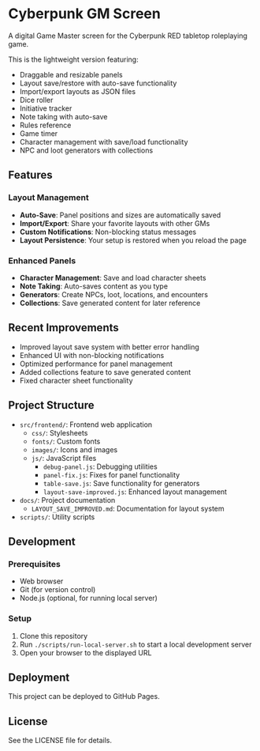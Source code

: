 # Cyberpunk GM Screen

A digital Game Master screen for the Cyberpunk RED tabletop roleplaying game.

This is the lightweight version featuring:
- Draggable and resizable panels
- Layout save/restore with auto-save functionality
- Import/export layouts as JSON files
- Dice roller
- Initiative tracker
- Note taking with auto-save
- Rules reference
- Game timer
- Character management with save/load functionality
- NPC and loot generators with collections

## Features

### Layout Management
- **Auto-Save**: Panel positions and sizes are automatically saved
- **Import/Export**: Share your favorite layouts with other GMs
- **Custom Notifications**: Non-blocking status messages
- **Layout Persistence**: Your setup is restored when you reload the page

### Enhanced Panels
- **Character Management**: Save and load character sheets
- **Note Taking**: Auto-saves content as you type
- **Generators**: Create NPCs, loot, locations, and encounters
- **Collections**: Save generated content for later reference

## Recent Improvements
- Improved layout save system with better error handling
- Enhanced UI with non-blocking notifications
- Optimized performance for panel management
- Added collections feature to save generated content
- Fixed character sheet functionality

## Project Structure

- `src/frontend/`: Frontend web application
   - `css/`: Stylesheets 
   - `fonts/`: Custom fonts
   - `images/`: Icons and images
   - `js/`: JavaScript files
     - `debug-panel.js`: Debugging utilities
     - `panel-fix.js`: Fixes for panel functionality
     - `table-save.js`: Save functionality for generators
     - `layout-save-improved.js`: Enhanced layout management
- `docs/`: Project documentation
   - `LAYOUT_SAVE_IMPROVED.md`: Documentation for layout system
- `scripts/`: Utility scripts

## Development

### Prerequisites
- Web browser
- Git (for version control)
- Node.js (optional, for running local server)

### Setup
1. Clone this repository
2. Run `./scripts/run-local-server.sh` to start a local development server
3. Open your browser to the displayed URL

## Deployment
This project can be deployed to GitHub Pages.

## License
See the LICENSE file for details.